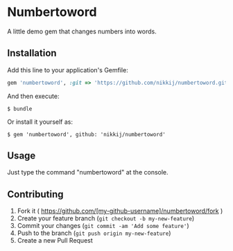 # Numbertoword

A little demo gem that changes numbers into words.

## Installation

Add this line to your application's Gemfile:

```ruby
gem 'numbertoword', :git => 'https://github.com/nikkij/numbertoword.git'
```

And then execute:

    $ bundle

Or install it yourself as:

    $ gem 'numbertoword', github: 'nikkij/numbertoword'

## Usage

Just type the command "numbertoword" at the console.

## Contributing

1. Fork it ( https://github.com/[my-github-username]/numbertoword/fork )
2. Create your feature branch (`git checkout -b my-new-feature`)
3. Commit your changes (`git commit -am 'Add some feature'`)
4. Push to the branch (`git push origin my-new-feature`)
5. Create a new Pull Request
